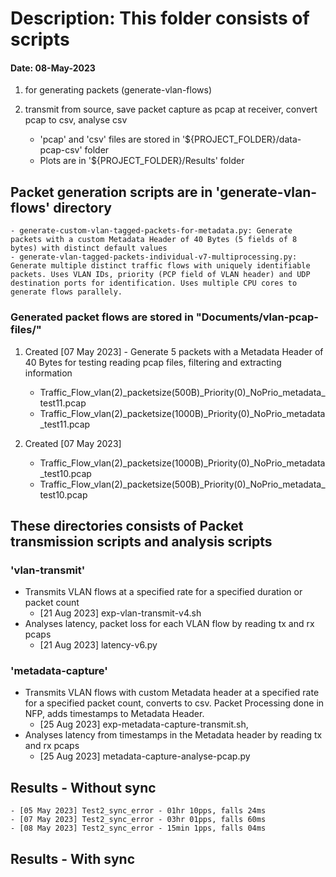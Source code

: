 # Description: This folder consists of scripts 
#### Date: 08-May-2023
1. for generating packets (generate-vlan-flows)
2. transmit from source, save packet capture as pcap at receiver, convert pcap to csv, analyse csv

	- 'pcap' and 'csv' files are stored in '${PROJECT_FOLDER}/data-pcap-csv' folder
	- Plots are in '${PROJECT_FOLDER}/Results' folder

## Packet generation scripts are in 'generate-vlan-flows' directory
	
	- generate-custom-vlan-tagged-packets-for-metadata.py: Generate packets with a custom Metadata Header of 40 Bytes (5 fields of 8 bytes) with distinct default values
	- generate-vlan-tagged-packets-individual-v7-multiprocessing.py: Generate multiple distinct traffic flows with uniquely identifiable packets. Uses VLAN IDs, priority (PCP field of VLAN header) and UDP destination ports for identification. Uses multiple CPU cores to generate flows parallely.

### Generated packet flows are stored in "Documents/vlan-pcap-files/"
1. Created [07 May 2023] - Generate 5 packets with a Metadata Header of 40 Bytes for testing reading pcap files, filtering and extracting information

	- Traffic_Flow_vlan(2)_packetsize(500B)_Priority(0)_NoPrio_metadata_test11.pcap
	- Traffic_Flow_vlan(2)_packetsize(1000B)_Priority(0)_NoPrio_metadata_test11.pcap

2. Created [07 May 2023]

	- Traffic_Flow_vlan(2)_packetsize(1000B)_Priority(0)_NoPrio_metadata_test10.pcap
	- Traffic_Flow_vlan(2)_packetsize(500B)_Priority(0)_NoPrio_metadata_test10.pcap

## These directories consists of Packet transmission scripts and analysis scripts

### 'vlan-transmit'
- Transmits VLAN flows at a specified rate for a specified duration or packet count
	- [21 Aug 2023] exp-vlan-transmit-v4.sh
- Analyses latency, packet loss for each VLAN flow by reading tx and rx pcaps
	- [21 Aug 2023] latency-v6.py

### 'metadata-capture'
- Transmits VLAN flows with custom Metadata header at a specified rate for a specified packet count, converts to csv. Packet Processing done in NFP, adds timestamps to Metadata Header.
	- [25 Aug 2023] exp-metadata-capture-transmit.sh, 
- Analyses latency from timestamps in the Metadata header by reading tx and rx pcaps
	- [25 Aug 2023] metadata-capture-analyse-pcap.py

## Results  - Without sync
	- [05 May 2023] Test2_sync_error - 01hr 10pps, falls 24ms
	- [07 May 2023] Test2_sync_error - 03hr 01pps, falls 60ms
	- [08 May 2023] Test2_sync_error - 15min 1pps, falls 04ms 
## Results - With sync

